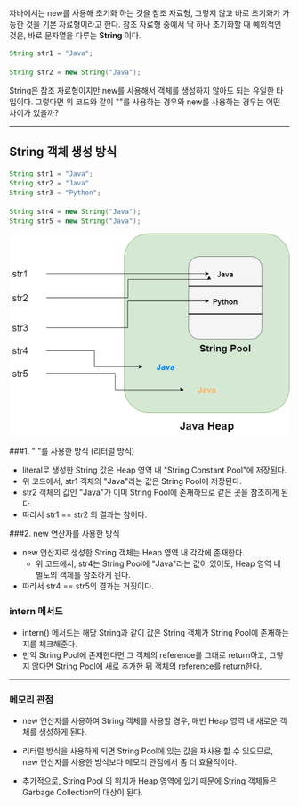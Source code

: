 
자바에서는 new를 사용해 초기화 하는 것을 참조 자료형, 그렇지 않고 바로 초기화가 가능한 것을 기본 자료형이라고 한다. 
참조 자료형 중에서 딱 하나 초기화할 때 예외적인 것은, 바로 문자열을 다루는 **String** 이다. 

```java
String str1 = "Java";

String str2 = new String("Java");
```

String은 참조 자료형이지만 new를 사용해서 객체를 생성하지 않아도 되는 유일한 타입이다.
그렇다면 위 코드와 같이 ""를 사용하는 경우와 new를 사용하는 경우는 어떤 차이가 있을까?

***

## String 객체 생성 방식
```java
String str1 = "Java";
String str2 = "Java"
String str3 = "Python";

String str4 = new String("Java");
String str5 = new String("Java");
```
![img_1.png](img_1.png)

###1. " "를 사용한 방식 (리터럴 방식)

- literal로 생성한 String 값은 Heap 영역 내 "String Constant Pool"에 저장된다.
 - 위 코드에서, str1 객체의 "Java"라는 값은 String Pool에 저장된다.
 - str2 객체의 값인 "Java"가 이미 String Pool에 존재하므로 같은 곳을 참조하게 된다.
- 따라서 str1 == str2 의 결과는 참이다. 

###2. new 연산자를 사용한 방식

- new 연산자로 생성한 String 객체는 Heap 영역 내 각각에 존재한다. 
  - 위 코드에서, str4는 String Pool에 "Java"라는 값이 있어도, Heap 영역 내 별도의 객체를 참조하게 된다.
- 따라서 str4 == str5의 결과는 거짓이다.


### intern 메서드 
- intern() 메서드는 해당 String과 같이 값은 String 객체가 String Pool에 존재하는지를 체크해준다. 
- 만약 String Pool에 존재한다면 그 객체의 reference를 그대로 return하고, 그렇지 않다면 String Pool에 새로 추가한 뒤 객체의 reference를 return한다.

***

### 메모리 관점
- new 연산자를 사용하여 String 객체를 사용할 경우, 매번 Heap 영역 내 새로운 객체를 생성하게 된다.
- 리터럴 방식을 사용하게 되면 String Pool에 있는 값을 재사용 할 수 있으므로, new 연산자를 사용한 방식보다 메모리 관점에서 좀 더 효율적이다.

- 추가적으로, String Pool 의 위치가 Heap 영역에 있기 때문에 String 객체들은 Garbage Collection의 대상이 된다.
